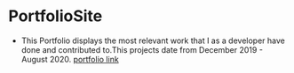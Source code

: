 # PortfolioSite
* This Portfolio displays the most relevant work that I as a developer have done and contributed to.This projects date from December 2019 - August 2020.
[portfolio link](https://diorisdiaz.com)
